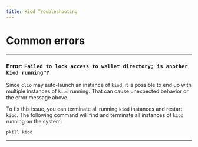 ```yaml
---
title: Kiod Troubleshooting
---
```



# Common errors

---

### **Error**: `Failed to lock access to wallet directory; is another kiod running"?`

Since `clio` may auto-launch an instance of `kiod`, it is possible to end up with multiple instances of `kiod` running. That can cause unexpected behavior or the error message above.

To fix this issue, you can terminate all running `kiod` instances and restart `kiod`. The following command will find and terminate all instances of `kiod` running on the system:

```sh
pkill kiod
```

---
